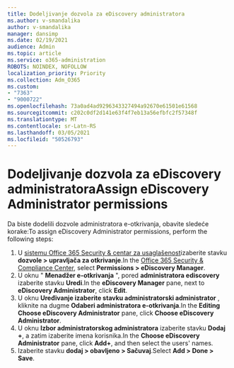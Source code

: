 ```yaml
---
title: Dodeljivanje dozvola za eDiscovery administratora
ms.author: v-smandalika
author: v-smandalika
manager: dansimp
ms.date: 02/19/2021
audience: Admin
ms.topic: article
ms.service: o365-administration
ROBOTS: NOINDEX, NOFOLLOW
localization_priority: Priority
ms.collection: Adm_O365
ms.custom:
- "7363"
- "9000722"
ms.openlocfilehash: 73a0ad4ad9296343327494a92670e61501e61568
ms.sourcegitcommit: c202c0df2d141e63f4f7eb13a56efbfc2f57348f
ms.translationtype: MT
ms.contentlocale: sr-Latn-RS
ms.lasthandoff: 03/05/2021
ms.locfileid: "50526793"
---
```

# <a name="assign-ediscovery-administrator-permissions"></a><span data-ttu-id="20a0d-102">Dodeljivanje dozvola za eDiscovery administratora</span><span class="sxs-lookup"><span data-stu-id="20a0d-102">Assign eDiscovery Administrator permissions</span></span>

<span data-ttu-id="20a0d-103">Da biste dodelili dozvole administratora e-otkrivanja, obavite sledeće korake:</span><span class="sxs-lookup"><span data-stu-id="20a0d-103">To assign eDiscovery Administrator permissions, perform the following steps:</span></span>

1. <span data-ttu-id="20a0d-104">U [sistemu Office 365 Security & centar za usaglašenost](https://sip.protection.office.com/)izaberite stavku **dozvole > upravljača za otkrivanje**.</span><span class="sxs-lookup"><span data-stu-id="20a0d-104">In the [Office 365 Security & Compliance Center](https://sip.protection.office.com/), select **Permissions > eDiscovery Manager**.</span></span>
2. <span data-ttu-id="20a0d-105">U oknu " **Menadžer e-otkrivanja** ", pored **administratora ediscovery** izaberite stavku **Uredi**.</span><span class="sxs-lookup"><span data-stu-id="20a0d-105">In the **eDiscovery Manager** pane, next to **eDiscovery Administrator**, click **Edit**.</span></span>
3. <span data-ttu-id="20a0d-106">U oknu **Uređivanje izaberite stavku administratorski administrator** , kliknite na dugme **Odaberi administratora e-otkrivanja**.</span><span class="sxs-lookup"><span data-stu-id="20a0d-106">In the **Editing Choose eDiscovery Administrator** pane, click **Choose eDiscovery Administrator**.</span></span>
4. <span data-ttu-id="20a0d-107">U oknu **Izbor administratorskog administratora** izaberite stavku **Dodaj +**, a zatim izaberite imena korisnika.</span><span class="sxs-lookup"><span data-stu-id="20a0d-107">In the **Choose eDiscovery Administrator** pane, click **Add+**, and then select the users' names.</span></span>
5. <span data-ttu-id="20a0d-108">Izaberite stavku **dodaj > obavljeno > Sačuvaj**.</span><span class="sxs-lookup"><span data-stu-id="20a0d-108">Select **Add > Done > Save**.</span></span>